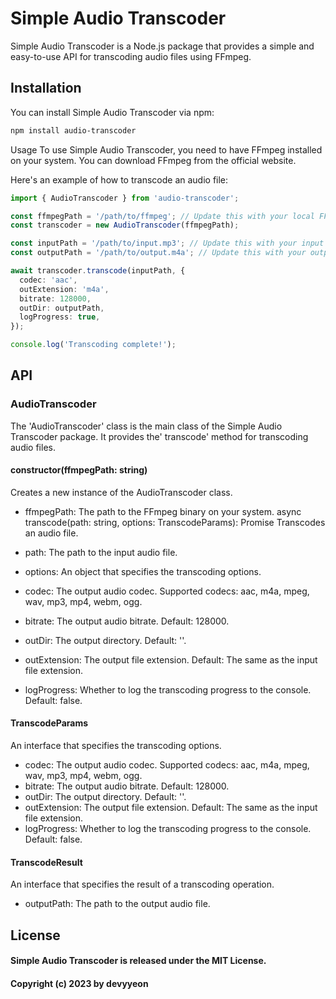 # Simple Audio Transcoder

Simple Audio Transcoder is a Node.js package that provides a simple and easy-to-use API for transcoding audio files using FFmpeg.

## Installation
You can install Simple Audio Transcoder via npm:

```bash
npm install audio-transcoder
```

Usage
To use Simple Audio Transcoder, you need to have FFmpeg installed on your system. You can download FFmpeg from the official website.

Here's an example of how to transcode an audio file:

```typescript
import { AudioTranscoder } from 'audio-transcoder';

const ffmpegPath = '/path/to/ffmpeg'; // Update this with your local FFmpeg binary path
const transcoder = new AudioTranscoder(ffmpegPath);

const inputPath = '/path/to/input.mp3'; // Update this with your input audio file path
const outputPath = '/path/to/output.m4a'; // Update this with your output audio file path

await transcoder.transcode(inputPath, {
  codec: 'aac',
  outExtension: 'm4a',
  bitrate: 128000,
  outDir: outputPath,
  logProgress: true,
});

console.log('Transcoding complete!');
```

## API
### AudioTranscoder
The 'AudioTranscoder' class is the main class of the Simple Audio Transcoder package. It provides the' transcode' method for transcoding audio files.

#### constructor(ffmpegPath: string)
Creates a new instance of the AudioTranscoder class.

- ffmpegPath: The path to the FFmpeg binary on your system.
async transcode(path: string, options: TranscodeParams): Promise<TranscodeResult>
Transcodes an audio file.

- path: The path to the input audio file.
- options: An object that specifies the transcoding options.
- codec: The output audio codec. Supported codecs: aac, m4a, mpeg, wav, mp3, mp4, webm, ogg.
- bitrate: The output audio bitrate. Default: 128000.
- outDir: The output directory. Default: ''.
- outExtension: The output file extension. Default: The same as the input file extension.
- logProgress: Whether to log the transcoding progress to the console. Default: false.

#### TranscodeParams
An interface that specifies the transcoding options.

- codec: The output audio codec. Supported codecs: aac, m4a, mpeg, wav, mp3, mp4, webm, ogg.
- bitrate: The output audio bitrate. Default: 128000.
- outDir: The output directory. Default: ''.
- outExtension: The output file extension. Default: The same as the input file extension.
- logProgress: Whether to log the transcoding progress to the console. Default: false.

#### TranscodeResult
An interface that specifies the result of a transcoding operation.

- outputPath: The path to the output audio file.

## License
#### Simple Audio Transcoder is released under the MIT License.
#### Copyright (c) 2023 by devyyeon
